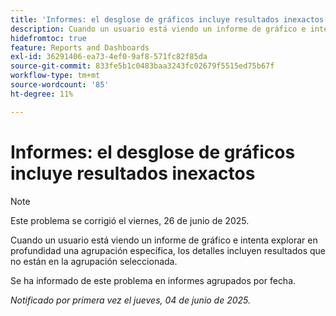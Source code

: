 ```yaml
---
title: 'Informes: el desglose de gráficos incluye resultados inexactos'
description: Cuando un usuario está viendo un informe de gráfico e intenta explorar en profundidad una agrupación específica, los detalles incluyen resultados que no están en la agrupación seleccionada.
hidefromtoc: true
feature: Reports and Dashboards
exl-id: 36291406-ea73-4ef0-9af8-571fc82f85da
source-git-commit: 833fe5b1c0483baa3243fc02679f5515ed75b67f
workflow-type: tm+mt
source-wordcount: '85'
ht-degree: 11%

---
```


# Informes: el desglose de gráficos incluye resultados inexactos

>[!NOTE]
>
>Este problema se corrigió el viernes, 26 de junio de 2025.

Cuando un usuario está viendo un informe de gráfico e intenta explorar en profundidad una agrupación específica, los detalles incluyen resultados que no están en la agrupación seleccionada.

Se ha informado de este problema en informes agrupados por fecha.

_Notificado por primera vez el jueves, 04 de junio de 2025._

